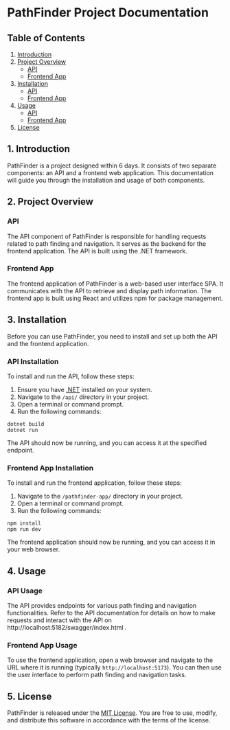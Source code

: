 # PathFinder Project Documentation

## Table of Contents

1. [Introduction](#introduction)
2. [Project Overview](#project-overview)
   - [API](#api)
   - [Frontend App](#frontend-app)
3. [Installation](#installation)
   - [API](#api-installation)
   - [Frontend App](#frontend-app-installation)
4. [Usage](#usage)
   - [API](#api-usage)
   - [Frontend App](#frontend-app-usage)
5. [License](#license)

## 1. Introduction <a name="introduction"></a>

PathFinder is a project designed within 6 days. It consists of two separate components: an API and a frontend web application. This documentation will guide you through the installation and usage of both components.

## 2. Project Overview <a name="project-overview"></a>

### API <a name="api"></a>

The API component of PathFinder is responsible for handling requests related to path finding and navigation. It serves as the backend for the frontend application. The API is built using the .NET framework.

### Frontend App <a name="frontend-app"></a>

The frontend application of PathFinder is a web-based user interface SPA. It communicates with the API to retrieve and display path information. The frontend app is built using React and utilizes npm for package management.

## 3. Installation <a name="installation"></a>

Before you can use PathFinder, you need to install and set up both the API and the frontend application.

### API Installation <a name="api-installation"></a>

To install and run the API, follow these steps:

1. Ensure you have [.NET](https://dotnet.microsoft.com/download) installed on your system.
2. Navigate to the `/api/` directory in your project.
3. Open a terminal or command prompt.
4. Run the following commands:

```shell
dotnet build
dotnet run
```

The API should now be running, and you can access it at the specified endpoint.

### Frontend App Installation <a name="frontend-app-installation"></a>

To install and run the frontend application, follow these steps:

1. Navigate to the `/pathfinder-app/` directory in your project.
2. Open a terminal or command prompt.
3. Run the following commands:

```shell
npm install
npm run dev
```

The frontend application should now be running, and you can access it in your web browser.

## 4. Usage <a name="usage"></a>

### API Usage <a name="api-usage"></a>

The API provides endpoints for various path finding and navigation functionalities. Refer to the API documentation for details on how to make requests and interact with the API on http://localhost:5182/swagger/index.html .

### Frontend App Usage <a name="frontend-app-usage"></a>

To use the frontend application, open a web browser and navigate to the URL where it is running (typically `http://localhost:5173`). You can then use the user interface to perform path finding and navigation tasks.

## 5. License <a name="license"></a>

PathFinder is released under the [MIT License](LICENSE). You are free to use, modify, and distribute this software in accordance with the terms of the license.
